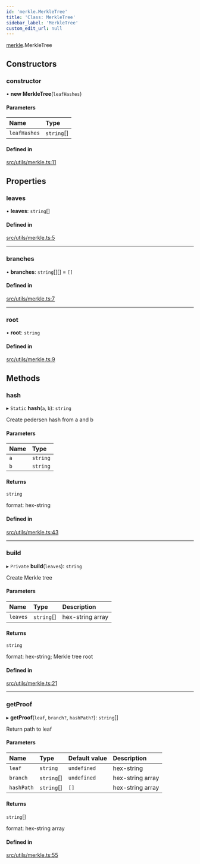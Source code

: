 ```yaml
---
id: 'merkle.MerkleTree'
title: 'Class: MerkleTree'
sidebar_label: 'MerkleTree'
custom_edit_url: null
---
```


[merkle](../namespaces/merkle.md).MerkleTree

## Constructors

### constructor

• **new MerkleTree**(`leafHashes`)

#### Parameters

| Name         | Type       |
| :----------- | :--------- |
| `leafHashes` | `string`[] |

#### Defined in

[src/utils/merkle.ts:11](https://github.com/0xs34n/starknet.js/blob/develop/src/utils/merkle.ts#L11)

## Properties

### leaves

• **leaves**: `string`[]

#### Defined in

[src/utils/merkle.ts:5](https://github.com/0xs34n/starknet.js/blob/develop/src/utils/merkle.ts#L5)

---

### branches

• **branches**: `string`[][] = `[]`

#### Defined in

[src/utils/merkle.ts:7](https://github.com/0xs34n/starknet.js/blob/develop/src/utils/merkle.ts#L7)

---

### root

• **root**: `string`

#### Defined in

[src/utils/merkle.ts:9](https://github.com/0xs34n/starknet.js/blob/develop/src/utils/merkle.ts#L9)

## Methods

### hash

▸ `Static` **hash**(`a`, `b`): `string`

Create pedersen hash from a and b

#### Parameters

| Name | Type     |
| :--- | :------- |
| `a`  | `string` |
| `b`  | `string` |

#### Returns

`string`

format: hex-string

#### Defined in

[src/utils/merkle.ts:43](https://github.com/0xs34n/starknet.js/blob/develop/src/utils/merkle.ts#L43)

---

### build

▸ `Private` **build**(`leaves`): `string`

Create Merkle tree

#### Parameters

| Name     | Type       | Description      |
| :------- | :--------- | :--------------- |
| `leaves` | `string`[] | hex-string array |

#### Returns

`string`

format: hex-string; Merkle tree root

#### Defined in

[src/utils/merkle.ts:21](https://github.com/0xs34n/starknet.js/blob/develop/src/utils/merkle.ts#L21)

---

### getProof

▸ **getProof**(`leaf`, `branch?`, `hashPath?`): `string`[]

Return path to leaf

#### Parameters

| Name       | Type       | Default value | Description      |
| :--------- | :--------- | :------------ | :--------------- |
| `leaf`     | `string`   | `undefined`   | hex-string       |
| `branch`   | `string`[] | `undefined`   | hex-string array |
| `hashPath` | `string`[] | `[]`          | hex-string array |

#### Returns

`string`[]

format: hex-string array

#### Defined in

[src/utils/merkle.ts:55](https://github.com/0xs34n/starknet.js/blob/develop/src/utils/merkle.ts#L55)
